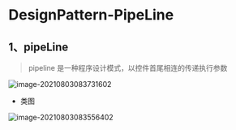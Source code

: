# DesignPattern-PipeLine

##  1、pipeLine

> pipeline 是一种程序设计模式，以控件首尾相连的传递执行参数

![image-20210803083731602](E:\Project\GithubProject\NoteHub\PipeLine.assets\image-20210803083731602.png)

* 类图

![image-20210803083556402](E:\Project\GithubProject\NoteHub\PipeLine.assets\image-20210803083556402.png)



